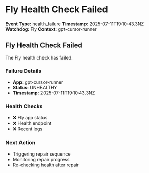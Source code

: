 # Fly Health Check Failed

**Event Type:** health_failure
**Timestamp:** 2025-07-11T19:10:43.3NZ
**Watchdog:** Fly
**Context:** gpt-cursor-runner


## Fly Health Check Failed

The Fly health check has failed.

### Failure Details
- **App:** gpt-cursor-runner
- **Status:** UNHEALTHY
- **Timestamp:** 2025-07-11T19:10:43.3NZ

### Health Checks
- ❌ Fly app status
- ❌ Health endpoint  
- ❌ Recent logs

### Next Action
- Triggering repair sequence
- Monitoring repair progress
- Re-checking health after repair


